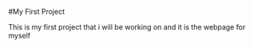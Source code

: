 #My First Project

This is my first project that i will be working on and it is the webpage for myself